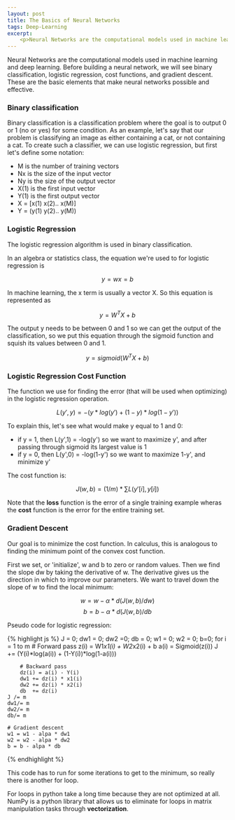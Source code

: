 ```yaml
---
layout: post
title: The Basics of Neural Networks
tags: Deep-Learning
excerpt:
    <p>Neural Networks are the computational models used in machine learning and deep learning. Before building a neural network, we will see binary classification, logistic regression, cost functions, and gradient descent. These are the basic elements that make neural networks possible and effective. </p>
---
```


Neural Networks are the computational models used in machine learning and deep learning. Before building a neural network, we will see binary classification, logistic regression, cost functions, and gradient descent. These are the basic elements that make neural networks possible and effective.

### Binary classification
Binary classification is a classification problem where the goal is to output 0 or 1 (no or yes) for some condition. As an example, let's say that our problem is classifying an image as either containing a cat, or not containing a cat. To create such a classifier, we can use logistic regression, but first let's define some notation:
- M is the number of training vectors
- Nx is the size of the input vector
- Ny is the size of the output vector
- X(1) is the first input vector
- Y(1) is the first output vector
- X = [x(1) x(2).. x(M)]
- Y = (y(1) y(2).. y(M))

### Logistic Regression
The logistic regression algorithm is used in binary classification.

In an algebra or statistics class, the equation we're used to for logistic regression is

$$
y = wx = b
$$

In machine learning, the x term is usually a vector X. So this equation is represented as

$$
y = W^{T}X+b
$$

The output y needs to be between 0 and 1 so we can get the output of the classification, so we put this equation through the sigmoid function and squish its values between 0 and 1.

$$
y = sigmoid(W^{T}X+b)
$$

### Logistic Regression Cost Function
The function we use for finding the error (that will be used when optimizing) in the logistic regression operation.

$$
L(y',y) = - (y*log(y') + (1-y)*log(1-y'))
$$

To explain this, let's see what would make y equal to 1 and 0:
- if y = 1, then L(y',1) = -log(y') so we want to maximize y', and after passing through sigmoid its largest value is 1
- if y = 0, then L(y',0) = -log(1-y') so we want to maximize 1-y', and minimize y'

The cost function is:

$$
J(w,b) = (1/m) * \sum L(y'[i],y[i])
$$

Note that the **loss** function is the error of a single training example wheras the **cost** function is the error for the entire training set.

### Gradient Descent
Our goal is to minimize the cost function. In calculus, this is analogous to finding the minimum point of the convex cost function.

First we set, or 'initialize', w and b to zero or random values. Then we find the slope dw by taking the derivative of w. The derivative gives us the direction in which to improve our parameters. We want to travel down the slope of w to find the local minimum:

$$w = w - \alpha  * d(J(w,b) / dw)$$
$$b= b- \alpha  * d(J(w,b) / db$$

Pseudo code for logistic regression:

{% highlight js %}
	J = 0; dw1 = 0; dw2 =0; db = 0;
	w1 = 0; w2 = 0; b=0;
	for i = 1 to m
		# Forward pass
		z(i) = W1*x1(i) + W2*x2(i) + b
		a(i) = Sigmoid(z(i))
		J += (Y(i)*log(a(i)) + (1-Y(i))*log(1-a(i)))
		
		# Backward pass
		dz(i) = a(i) - Y(i)
		dw1 += dz(i) * x1(i)
		dw2 += dz(i) * x2(i)
		db  += dz(i)
	J /= m
	dw1/= m
	dw2/= m
	db/= m
	
	# Gradient descent
	w1 = w1 - alpa * dw1
	w2 = w2 - alpa * dw2
	b = b - alpa * db
{% endhighlight %}

This code has to run for some iterations to get to the minimum, so really there is another for loop.

For loops in python take a long time because they are not optimized at all. NumPy is a python library that allows us to eliminate for loops in matrix manipulation tasks through **vectorization**.
